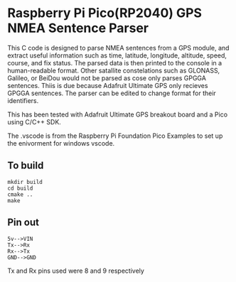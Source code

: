 # Raspberry Pi Pico(RP2040) GPS NMEA Sentence Parser
 
This C code is designed to parse NMEA sentences from a GPS module, and extract useful information such as time, latitude, longitude, altitude, speed, course, and fix status. The parsed data is then printed to the console in a human-readable format. Other satallite constelations such as GLONASS, Galileo, or BeiDou would not be parsed as cose only parses GPGGA sentences. Thiis is due because Adafruit Ultimate GPS only recieves GPGGA sentences. The parser can be edited to change format for their identifiers. 

This has been tested with Adafruit Ultimate GPS breakout board and a Pico using C/C++ SDK.

The .vscode is from the Raspberry Pi Foundation Pico Examples to set up the enivorment for windows vscode.

## To build

```
mkdir build
cd build
cmake ..
make
```

## Pin out

```
5v-->VIN
Tx-->Rx
Rx-->Tx
GND-->GND
```

Tx and Rx pins used were 8 and 9 respectively
